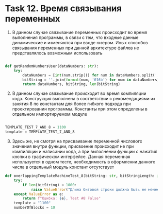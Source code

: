 # Task 12. Время связывания переменных

1) В данном случае связывание переменных происходит во время выполнения программы, в связи с тем, что входные данные динамические и изменяются при вводе юзером. Иных способов связывания переменных при данной архитектуре файлов не представлялось возможным использовать

```python

def getRandomNumbersUser(dataNumbers: str):
    try:
        dataNumbers = [int(num.strip()) for num in dataNumbers.split(',')]
        bitString = ''.join(format(num, '016b') for num in dataNumbers)
        return dataNumbers, bitString, len(bitString)
```


2) В данном случае связывание происходит во время компиляции кода. Конструкция выполнена в соответствии с рекомендациями из занятия 8 по константам для более гибкого подхода при проектировании программы. Константы при этом определены в отдельном импортируемом модуле

```python

TEMPLATE_TEST_7_AND_8 = 1100
template = TEMPLATE_TEST_7_AND_8


```


3) Здесь же, не смотря на присваивание переменной числового значения внутри функции, присвоение происходит не при компиляции и написании кода, а при выполнении функции с нажатия кнопки в графическом интерфейсе. Данная переменная используется в одном тесте, необходимость в оформлении данного числа в отдельный модуль констант отсутствует
```python
def overlappingTemplateMachineTest_8(bitString: str, bitStringLength: int):
    try:
        if len(bitString) < 1000:
            raise ValueError("Длина битовой строки должна быть не менее 1000 бит.")
    except ValueError as e:
        return f"Ошибка: {e}, Test #8 False"
    template = "1100"
    numberOfBlocks = 10


```